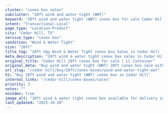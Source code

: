 ```yaml
---
cluster: "conex box sales"
subcluster: "20ft wind and water tight (WWT)"
keyword: "20ft wind and water tight (WWT) conex box for sale Cedar Hill, TX"
intent: "Transactional-Local"
page_type: "Location-Product"
city: "Cedar Hill, TX"
service_type: "conex box"
condition: "Wind & Water Tight"
size: "20ft"
title_tag: "20ft Uqy Wind & Water Tight conex box Sales in Cedar Hill | LC Container"
meta_description: "20ft wind & water tight conex box sales in Cedar Hill. Fast delivery, competitive pricing. Serving conex boxes area. Quote ID: EAJ. Call (214) 524-4168 for your free quote today."
original_title: "Cedar Hill 20ft conex box for sale | LC Container"
original_meta: "Buy wind and water tight (WWT) 20ft conex box sale with local delivery in Cedar Hill, TX. LC Container — local Since 2003. Request a fast quote today."
url_slug: "/cedar-hill/buy/20ft/conex-boxes/wind-and-water-tight-wwt"
h1: "Buy 20ft wind and water tight (WWT) conex box in Cedar Hill"
internal_links: "/cedar-hill/conex-boxes/sales"
priority: 3
notes: ""
noindex: true
image_alt: "20ft wind & water tight conex box available for delivery in Cedar Hill"
last_updated: "2025-10-20"
---
```


<!-- TODO: Add unique city/inventory copy, images, and internal links here. -->

